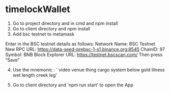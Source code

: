 # timelockWallet
1. Go to project directory and in cmd and npm install
2. Go to client directory and npm install
3. Add bsc testnet to metamask


Enter in the BSC testnet details as follows:
Network Name: BSC Testnet
New RPC URL: https://data-seed-prebsc-1-s1.binance.org:8545
ChainID: 97
Symbol: BNB
Block Explorer URL: https://testnet.bscscan.com/
Then press “Save”

4. Use the mnemonic : ' video venue thing cargo system below gold illness wet length creek leg'

5. Go to client directory and 'npm run start' to open the App
